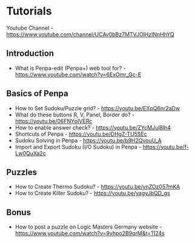 # Tutorials
Youtube Channel - https://www.youtube.com/channel/UCAv0bBz7MTVJOlHzINnHhYQ

## Introduction
* What is Penpa-edit (Penpa+) web tool for? - https://www.youtube.com/watch?v=6ExOmr_Gc-E

## Basics of Penpa
* How to Set Sudoku/Puzzle grid? - https://youtu.be/EXpQ6nr2aDw
* What do these buttons R, V, Panel, Border do? - https://youtu.be/06FNYpIVERc
* How to enable answer check? - https://youtu.be/ZYcMJul8lh4
* Shortcuts of Penpa - https://youtu.be/DHgZ-TU5SEc
* Sudoku Solving in Penpa - https://youtu.be/b9H2QvouU_A
* Import and Export Sudoku (I/O Sudoku) in Penpa - https://youtu.be/f-Lw0QuXa2c

## Puzzles
* How to Create Thermo Sudoku? - https://youtu.be/ynZOz057mKA
* How to Create Killer Sudoku? - https://youtu.be/yagyJbQD_gs

## Bonus
* How to post a puzzle on Logic Masters Germany website - https://www.youtube.com/watch?v=9vhpo2B9qrM&t=1124s
